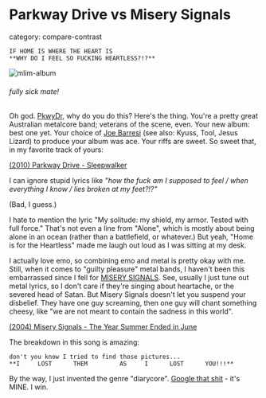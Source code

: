 # Parkway Drive vs Misery Signals
category: compare-contrast

    IF HOME IS WHERE THE HEART IS
    **WHY DO I FEEL SO FUCKING HEARTLESS?!?**

![mlim-album](/content/images/Parkway+Drive.jpg)
###### fully sick mate!

Oh god. [PkwyDr](http://www.parkwaydriverock.com/), why do you do this? Here's the thing. You're a pretty great Australian metalcore band; veterans of the scene, even. Your new album: best one yet. Your choice of [Joe Barresi](http://en.wikipedia.org/wiki/Joe_Barresi) (see also: Kyuss, Tool, Jesus Lizard) to produce your album was ace. Your riffs are sweet. So sweet that, in my favorite track of yours:

[(2010) Parkway Drive - Sleepwalker](/assets/mp3/03-sleepwalker.mp3)

I can ignore stupid lyrics like _"how the fuck am I supposed to feel / when everything I know / lies broken at my feet?!?"_

(Bad, I guess.)

I hate to mention the lyric "My solitude: my shield, my armor. Tested with full force." That's not even a line from "Alone", which is mostly about being alone in an ocean (rather than a battlefield, or whatever.) But yeah, "Home is for the Heartless" made me laugh out loud as I was sitting at my desk.

I actually love emo, so combining emo and metal is pretty okay with me. Still, when it comes to "guilty pleasure" metal bands, I haven't been this embarrassed since I fell for [MISERY SIGNALS](http://www.myspace.com/miserysignals). See, usually I just tune out metal lyrics, so I don't care if they're singing about heartache, or the severed head of Satan. But Misery Signals doesn't let you suspend your disbelief. They have one guy screaming, then one guy will chant something cheesy, like "we are not meant to contain the sadness in this world".

[(2004) Misery Signals - The Year Summer Ended in June](/assets/mp3/03-the-year-summer-ended-in-june.mp3)

The breakdown in this song is amazing:

    don't you know I tried to find those pictures...
    **I     LOST      THEM         AS     I      LOST      YOU!!!**

By the way, I just invented the genre "diarycore". [Google that shit](http://lmgtfy.com/?q=diarycore) - it's MINE. I win.
